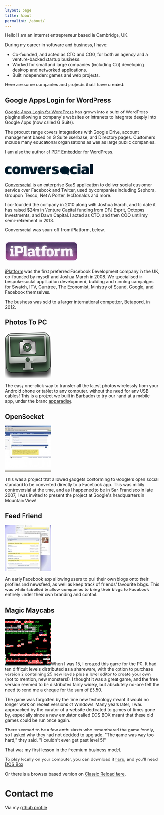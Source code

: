 ```yaml
---
layout: page
title: About
permalink: /about/
---
```


Hello! I am an internet entrepreneur based in Cambridge, UK.

During my career in software and business, I have:

*   Co-founded, and acted as CTO and COO, for both an agency and a venture-backed startup business.
*   Worked for small and large companies (including Citi) developing desktop and networked applications.
*   Built independent games and web projects.

Here are some companies and projects that I have created:

## Google Apps Login for WordPress

[Google Apps Login for WordPress](https://wp-glogin.com/) has grown into a suite of WordPress plugins allowing a company's websites or intranets to integrate deeply into Google Apps (now called G Suite).
 
The product range covers integrations with Google Drive, account management based on G Suite userbase, and Directory pages. Customers include many educational organisations as well as large public companies.
 
I am also the author of [PDF Embedder](https://wp-pdf.com/) for WordPress.

## [![conversocial](/images/about/conversocial.png)](http://www.conversocial.com/)

[Conversocial](http://www.conversocial.com/ "Conversocial") is an enterprise SaaS application to deliver social customer service over Facebook and Twitter, used by companies including Sephora, Groupon, Tesco, Net A Porter, McDonalds and more.

I co-founded the company in 2010 along with Joshua March, and to date it has raised $24m in Venture Capital funding from DFJ Esprit, Octopus Investments, and Dawn Capital. I acted as CTO, and then COO until my semi-retirement in 2013.

Conversocial was spun-off from iPlatform, below.

## [![iPlatform](/images/about/iPlatform.jpg)](http://theiplatform.com/)

[iPlatform](http://theiplatform.com/ "iPlatform") was the first preferred Facebook Development company in the UK, co-founded by myself and Joshua March in 2008\. We specialised in bespoke social application development, building and running campaigns for Swatch, ITV, Gumtree, The Economist, Ministry of Sound, Google, and Facebook themselves.

The business was sold to a larger international competitor, Betapond, in 2012.

## Photos To PC

[![Photos To PC](/images/about/Google-Playstore-512px-logo-150x150.png)](https://play.google.com/store/apps/details?id=net.apparadise.photostopc)

The easy one-click way to transfer all the latest photos wirelessly from your Android phone or tablet to any computer, without the need for any USB cables! This is a project we built in Barbados to try our hand at a mobile app, under the brand [apparadise](http://apparadise.net/ "apparadise").

## OpenSocket

[![OpenSocket screenshot](/images/about/mainpage_inline-150x150.jpg)](/images/about/mainpage_inline.jpg)

This was a project that allowed gadgets conforming to Google's open social standard to be converted directly to a Facebook app. This was mildly controversial at the time, and as I happened to be in San Francisco in late 2007, I was invited to present the project at Google's headquarters in Mountain View!

## Feed Friend

[![Feed Friend](/images/about/aboutpage-150x150.jpg)](/images/about/aboutpage.jpg)
 
An early Facebook app allowing users to pull their own blogs onto their profiles and newsfeed, as well as keep track of friends' favourite blogs. This was white-labelled to allow companies to bring their blogs to Facebook entirely under their own branding and control.

## Magic Maycabs
 
[![magic-maycabs4](/images/about/magic-maycabs4-150x150.png)](/images/about/magic-maycabs4.png)When I was 15, I created this game for the PC. It had ten difficult levels distributed as a shareware, with the option to purchase version 2 containing 25 new levels plus a level editor to create your own (not to mention, new monsters!). I thought it was a great game, and the free version seemed to be distributed fairly widely, but absolutely no-one felt the need to send me a cheque for the sum of £5.50.
 
The game was forgotten by the time new technology meant it would no longer work on recent versions of Windows. Many years later, I was approached by the curator of a website dedicated to games of times gone by, especially since a new emulator called DOS BOX meant that these old games could be run once again.
 
There seemed to be a few enthusiasts who remembered the game fondly, so I asked why they had not decided to upgrade. "The game was way too hard," they said. "I couldn't even get past level 5!"
 
That was my first lesson in the freemium business model.
 
To play locally on your computer, you can download it [here](/images/about/maycab20.zip), and you'll need [DOS Box](http://www.dosbox.com/ "DOS BOX")

Or there is a browser based version on [Classic Reload here](https://classicreload.com/magic-maycabs.html).

# Contact me

Via my [github profile](https://github.com/danlester)
